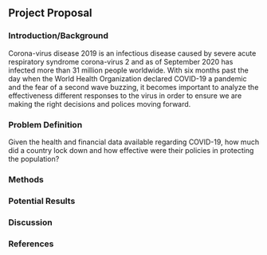 ## Project Proposal
### Introduction/Background
Corona-virus disease 2019 is an infectious disease caused by severe acute respiratory syndrome corona-virus 2 and as of September 2020 has infected more than 31 million people worldwide. With six months past the day when the World Health Organization declared COVID-19 a pandemic and the fear of a second wave buzzing, it becomes important to analyze the effectiveness different responses to the virus in order to ensure we are making the right decisions and polices moving forward.

### Problem Definition
Given the health and financial data available regarding COVID-19, how much did a country lock down and how effective were their policies in protecting the population?

### Methods
### Potential Results
### Discussion
### References